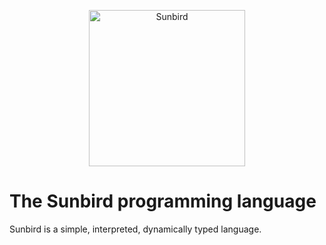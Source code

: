 <p align="center">
<img width="250" alt="Sunbird" src="https://github.com/user-attachments/assets/9dd22bc5-f6fd-4ef2-9f29-d19c9192c1fb" />
</p>

# The Sunbird programming language

Sunbird is a simple, interpreted, dynamically typed language.
